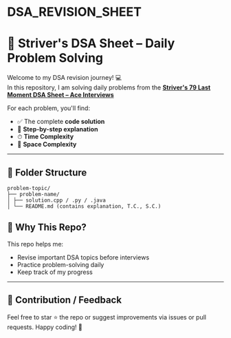 # DSA_REVISION_SHEET

# 🚀 Striver's DSA Sheet – Daily Problem Solving

Welcome to my DSA revision journey! 💻  
In this repository, I am solving daily problems from the [**Striver's 79 Last Moment DSA Sheet – Ace Interviews**](https://takeuforward.org/interview-sheets/strivers-79-last-moment-dsa-sheet-ace-interviews/)

For each problem, you'll find:
- ✅ The complete **code solution**
- 🧠 **Step-by-step explanation**
- ⏱ **Time Complexity**
- 💾 **Space Complexity**

---

## 📂 Folder Structure
```
problem-topic/
├── problem-name/
│ ├── solution.cpp / .py / .java
│ └── README.md (contains explanation, T.C., S.C.)
```




## 📌 Why This Repo?

This repo helps me:
- Revise important DSA topics before interviews
- Practice problem-solving daily
- Keep track of my progress

---

## 💬 Contribution / Feedback

Feel free to star ⭐ the repo or suggest improvements via issues or pull requests. Happy coding! 🙌
